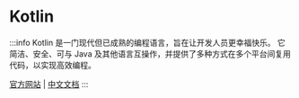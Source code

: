 # Kotlin

:::info
Kotlin 是一门现代但已成熟的编程语言，旨在让开发人员更幸福快乐。
它简洁、安全、可与 Java 及其他语言互操作，并提供了多种方式在多个平台间复用代码，以实现高效编程。

[官方网站](https://kotlinlang.org/docs/getting-started.html)
| [中文文档](https://book.kotlincn.net/text/getting-started.html)
:::
